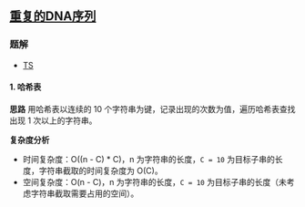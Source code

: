 ## [重复的DNA序列](https://leetcode-cn.com/problems/repeated-dna-sequences/)
### 题解
+ [TS](../../ts/256/169.ts)

#### 1. 哈希表
**思路**
用哈希表以连续的 10 个字符串为键，记录出现的次数为值，遍历哈希表查找出现 1 次以上的字符串。

**复杂度分析**
+ 时间复杂度：O((n - C) * C)，n 为字符串的长度，`C = 10` 为目标子串的长度，字符串截取的时间复杂度为 O(C)。
+ 空间复杂度：O(n - C)，n 为字符串的长度，`C = 10` 为目标子串的长度（未考虑字符串截取需要占用的空间）。
